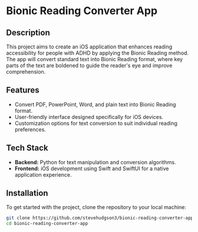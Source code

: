 # Bionic Reading Converter App

## Description
This project aims to create an iOS application that enhances reading accessibility for people with ADHD by applying the Bionic Reading method. The app will convert standard text into Bionic Reading format, where key parts of the text are boldened to guide the reader's eye and improve comprehension.

## Features
- Convert PDF, PowerPoint, Word, and plain text into Bionic Reading format.
- User-friendly interface designed specifically for iOS devices.
- Customization options for text conversion to suit individual reading preferences.

## Tech Stack
- **Backend:** Python for text manipulation and conversion algorithms.
- **Frontend:** iOS development using Swift and SwiftUI for a native application experience.

## Installation
To get started with the project, clone the repository to your local machine:

```bash
git clone https://github.com/stevehudgson3/bionic-reading-converter-app.git
cd bionic-reading-converter-app
